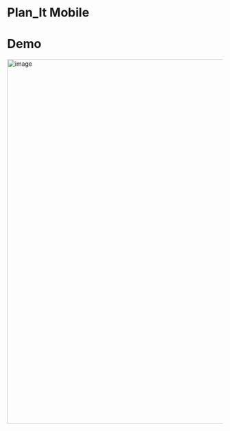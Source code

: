 # Plan_It Mobile


# Demo 

<img width="1056" height="851" alt="image" src="https://github.com/user-attachments/assets/dc569ec7-ed26-4450-b94a-4f0826ce85d8" />
